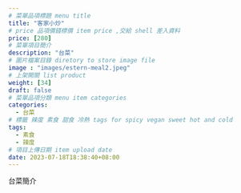 ```yaml
---
# 菜單品項標題 menu title 
title: "客家小炒"
# price 品項價錢標價 item price ,交給 shell 差入資料
price: [280] 
# 菜單項目簡介 
description: "台菜"
# 圖片檔案目錄 diretory to store image file
image : "images/estern-meal2.jpeg"
# 上架開關 list product 
weight: [34] 
draft: false
# 菜單品項分類 menu item categories 
categories:
  - 台菜
# 標籤 辣度 素食 甜食 冷熱 tags for spicy vegan sweet hot and cold 
tags:
  - 素食
  - 辣度
# 項目上傳日期 item upload date 
date: 2023-07-18T18:38:40+08:00
---
```


台菜簡介
